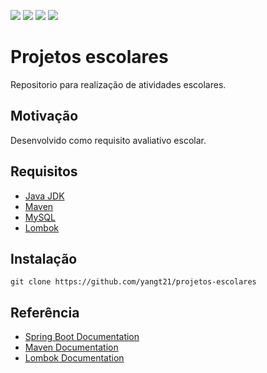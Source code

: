 <p align="left">
<img src="https://img.shields.io/github/contributors/yangt21/projetos-escolares?color=brigthgren&style=flat-square">
<img src="https://img.shields.io/github/commit-activity/w/yangt21/projetos-escolares?color=brigthgren&style=flat-square">
<img src="https://img.shields.io/github/languages/count/yangt21/projetos-escolares?style=flat-square">
<img src="https://img.shields.io/github/forks/yangt21/projetos-escolares?style=flat-square">

# Projetos escolares

Repositorio para realização de atividades escolares.

## Motivação

Desenvolvido como requisito avaliativo escolar.

## Requisitos

+ [Java JDK](https://www.oracle.com/br/java/technologies/downloads/)
+ [Maven](https://maven.apache.org)
+ [MySQL](https://dev.mysql.com/downloads/mysql/)
+ [Lombok](https://projectlombok.org)

## Instalação

	git clone https://github.com/yangt21/projetos-escolares
    
## Referência

+ [Spring Boot Documentation](https://docs.spring.io/spring-boot/docs/current/reference/html/)
+ [Maven Documentation](https://maven.apache.org/ref/3.8.6/)
+ [Lombok Documentation](https://projectlombok.org/features/)
